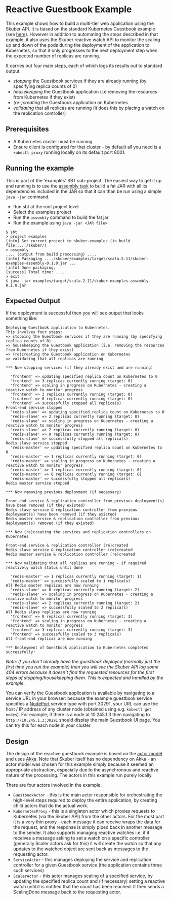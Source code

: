 
# Reactive Guestbook Example

This example shows how to build a multi-tier web application using the Skuber API. It is based on the standard Kubernetes Guestbook example (see [here](https://github.com/kubernetes/kubernetes/tree/master/examples/guestbook)). However in addition to automating the steps described in that example, it also uses the Skuber reactive watch API to monitor the scaling up and down of the pods during the deployment of the application to Kubernetes, so that it only progresses to the next deployment step when the expected number of replicas are running.

It carries out four main steps, each of which logs its results out to standard output:

- *stopping* the Guestbook services if they are already running (by specifying replica counts of 0)
- *housekeeping* the Guestbook application (i.e removing the resources from Kubernetes if they exist)
- *(re-)creating* the Guestbook application on Kubernetes
- *validating* that all replicas are running (it does this by placing a watch on the replication controller) 

## Prerequisites

- A Kubernetes cluster must be running. 
- Ensure client is configured for that cluster - by default all you need is a `kubectl proxy` running locally on its default port 8001.

## Running the example

This is part of the 'examples' SBT sub-project. The easiest way to get it up and running is to use the [assembly task](https://github.com/sbt/sbt-assembly) to build a fat JAR with all its dependencies included in the JAR so that it can than be run using a simple `java -jar` command.

- Run sbt at the root project level 
- Select the examples project
- Run the `assembly` command to build the fat jar
- Run the example using `java -jar <JAR file>`

```console
$ sbt
> project examples
[info] Set current project to skuber-examples (in build file:..../skuber/) 
> assembly
.... (output from build processing) ....
[info] Packaging ..../skuber/examples/target/scala-2.11/skuber-examples-assembly-0.1.0.jar ...
[info] Done packaging.
[success] Total time: ......
> exit
$ java -jar examples/target/scala-2.11/skuber-examples-assembly-0.1.0.jar 
```

## Expected Output
 
If the deployment is successful then you will see output that looks something like:

```console
Deploying Guestbook application to Kubernetes.
This involves four steps:
=> stopping the Guestbook services if they are running (by specifying replica counts of 0)
=> housekeeping the Guestbook application (i.e. removing the resources from Kubernetes if they exist)
=> (re)creating the Guestbook application on Kubernetes
=> validating that all replicas are running

*** Now stopping services (if they already exist and are running)

  'frontend' => updating specified replica count on Kubernetes to 0
  'frontend' => 3 replicas currently running (target: 0)
  'frontend' => scaling in progress on Kubernetes - creating a reactive watch to monitor progress
  'frontend' => 3 replicas currently running (target: 0)
  'frontend' => 0 replicas currently running (target: 0)
  'frontend' => successfully stopped all replica(s)
Front-end service stopped
  'redis-slave' => updating specified replica count on Kubernetes to 0
  'redis-slave' => 2 replicas currently running (target: 0)
  'redis-slave' => scaling in progress on Kubernetes - creating a reactive watch to monitor progress
  'redis-slave' => 2 replicas currently running (target: 0)
  'redis-slave' => 0 replicas currently running (target: 0)
  'redis-slave' => successfully stopped all replica(s)
Redis slave service stopped
  'redis-master' => updating specified replica count on Kubernetes to 0
  'redis-master' => 1 replicas currently running (target: 0)
  'redis-master' => scaling in progress on Kubernetes - creating a reactive watch to monitor progress
  'redis-master' => 1 replicas currently running (target: 0)
  'redis-master' => 0 replicas currently running (target: 0)
  'redis-master' => successfully stopped all replica(s)
Redis master service stopped

*** Now removing previous deployment (if necessary)

Front-end service & replication controller from previous deployment(s) have been removed (if they existed)
Redis slave service & replication controller from previous deployment(s) have been removed (if they existed)
Redis master service & replication controller from previous deployment(s) removed (if they existed)

*** Now (re)creating the services and replication controllers on Kubernetes

Front-end service & replication controller (re)created
Redis slave service & replication controller (re)created
Redis master service & replication controller (re)created

*** Now validating that all replicas are running - if required reactively watch status until done

  'redis-master' => 1 replicas currently running (target: 1)
  'redis-master' => successfully scaled to 1 replica(s)
All Redis master replicas are now running
  'redis-slave' => 0 replicas currently running (target: 2)
  'redis-slave' => scaling in progress on Kubernetes - creating a reactive watch to monitor progress
  'redis-slave' => 2 replicas currently running (target: 2)
  'redis-slave' => successfully scaled to 2 replica(s)
All Redis slave replicas are now running
  'frontend' => 0 replicas currently running (target: 3)
  'frontend' => scaling in progress on Kubernetes - creating a reactive watch to monitor progress
  'frontend' => 3 replicas currently running (target: 3)
  'frontend' => successfully scaled to 3 replica(s)
All front-end replicas are now running

*** Deployment of Guestbook application to Kubernetes completed successfully!
```

*Note: If you don't already have the guestbook deployed (normally just the first time you run the example) then you will see the Skuber API log some 404 errors because it doesn't find the requested resources for the first steps of stopping/housekeeping them. This is expected and handled by the example.* 

You can verify the Guestbook application is available by navigating to a service URL in your browser: because the example guestbook service specifies a [NodePort](https://github.com/kubernetes/kubernetes/blob/master/docs/user-guide/services.md#type-nodeport) service type with port 30291, your URL can use the host / IP address of any cluster node (obtained using e.g. `kubectl get nodes`). For example, if there is a node at 10.245.1.3 then navigating to `http://10.245.1.3:30291` should display the main Guestbook UI page. You can try this for each node in your cluster. 

## Design

The design of the reactive guestbook example is based on the [actor model](https://en.wikipedia.org/wiki/Actor_model) and uses [Akka](http://doc.akka.io/docs/akka/2.4.1/intro/what-is-akka.html). Note that Skuber itself has no dependency on Akka - an actor model was chosen for this example simply because it seemed an appropriate abstraction, especially due to the asynchronous and reactive nature of the processing. The actors in this example run purely locally.

There are four actors involved in the example:

- `GuestbookActor` - this is the main actor responsible for orchestrating the high-level steps required to deploy the entire application, by creating child actors that do the actual work.
- `KubernetesProxy` - this is a singleton actor which proxies requests to Kubernetes (via the Skuber API) from the other actors. For the most part it is a very thin proxy - each message it can receive wraps the data for the request, and the response is simply piped back in another message to the sender. It also supports managing reactive watches i.e. if it receives a message asking to set a watch on a specific controller (generally Scaler actors ask for this) it will create the watch so that any updates to the watched object are sent back as messages to the requesting actor.
- `ServiceActor` - this manages deploying the service and replication controller for a given Guestbook service (the application contains three such services)
- `ScalerActor` - this actor manages scaling of a specified service, by updating the specified replica count and (if necessary) setting a reactive watch until it is notified that the count has been reached. It then sends a ScalingDone message back to the requesting actor.  
